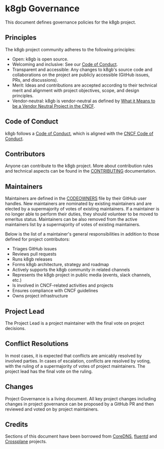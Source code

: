 # k8gb Governance

This document defines governance policies for the k8gb project.

## Principles

The k8gb project community adheres to the following principles:

- Open: k8gb is open source.
- Welcoming and inclusive: See our [Code of Conduct](CODE_OF_CONDUCT.md).
- Transparent and accessible: Any changes to k8gb's source code and collaborations on the project are publicly accessible (GitHub issues, PRs, and discussions).
- Merit: Ideas and contributions are accepted according to their technical merit and alignment with project objectives, scope, and design principles.
- Vendor-neutral: k8gb is vendor-neutral as defined by [What it Means to be a Vendor Neutral Project in the CNCF](https://contribute.cncf.io/maintainers/community/vendor-neutrality/).

## Code of Conduct

k8gb follows a [Code of Conduct](CODE_OF_CONDUCT.md), which is aligned with the [CNCF Code of Conduct](https://github.com/cncf/foundation/blob/master/code-of-conduct.md).

## Contributors

Anyone can contribute to the k8gb project. More about contribution rules and technical aspects can be found in the [CONTRIBUTING](CONTRIBUTING.md) documentation.

## Maintainers

Maintainers are defined in the [CODEOWNERS](CODEOWNERS) file by their GitHub user handles.
New maintainers are nominated by existing maintainers and are elected by a supermajority of votes of existing maintainers.
If a maintainer is no longer able to perform their duties, they should volunteer to be moved to emeritus status.
Maintainers can be also removed from the active maintainers list by a supermajority of votes of existing maintainers.

Below is the list of a maintainer's general responsibilities in addition to those defined for project contributors:

- Triages GitHub issues
- Reviews pull requests
- Runs k8gb releases
- Forms k8gb architecture, strategy and roadmap
- Actively supports the k8gb community in related channels
- Represents the k8gb project in public media (events, slack channels, etc.)
- Is involved in CNCF-related activities and projects
- Ensures compliance with CNCF guidelines
- Owns project infrastructure

## Project Lead

The Project Lead is a project maintainer with the final vote on project decisions.

## Conflict Resolutions

In most cases, it is expected that conflicts are amicably resolved by involved parties.
In cases of escalation, conflicts are resolved by voting, with the ruling of a supermajority of votes of project maintainers. The project lead has the final vote on the ruling.

## Changes

Project Governance is a living document.
All key project changes including changes in project governance can be proposed by a GitHub PR and then reviewed and voted on by project maintainers.

## Credits

Sections of this document have been borrowed from [CoreDNS](https://github.com/coredns/coredns/blob/master/GOVERNANCE.md), [fluentd](https://github.com/fluent/fluentd/blob/master/GOVERNANCE.md) and [Crossplane](https://github.com/crossplane/crossplane/blob/master/GOVERNANCE.md) projects.
